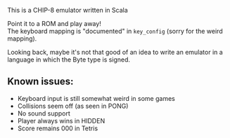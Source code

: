 This is a CHIP-8 emulator written in Scala

Point it to a ROM and play away!  
The keyboard mapping is "documented" in `key_config` (sorry for the weird mapping).

Looking back, maybe it's not that good of an idea to write an emulator in a language in which the Byte type is signed.

Known issues:
-------------

* Keyboard input is still somewhat weird in some games
* Collisions seem off (as seen in PONG)
* No sound support
* Player always wins in HIDDEN
* Score remains 000 in Tetris
